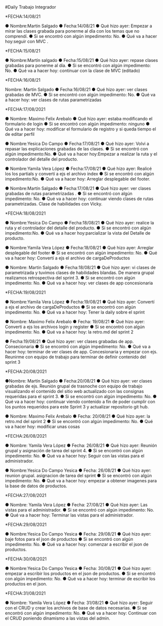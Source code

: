 #Daily Trabajo Integrador

*FECHA:14/08/21

● Nombre:Martin Salgado
● Fecha:14/08/21
● Qué hizo ayer: Empezar a mirar las clases grabada para ponerme al día con los temas que no comprendí.
● Si se encontró con algún impedimento: No.
● Qué va a hacer hoy:seguir con MVC .

*FECHA:15/08/21

● Nombre:Martín salgado
● Fecha:15/08/21
● Qué hizo ayer: repase clases grabadas para ponerme al día.
● Si se encontró con algún impedimento: No.
● Qué va a hacer hoy: continuar con la clase de MVC (editado) 

*FECHA:16/08/21

Nombre: Martín Salgado
● Fecha:16/08/21
● Qué hizo ayer: ver clases grabadas de MVC.
● Si se encontró con algún impedimento: No.
● Qué va a hacer hoy: ver clases de rutas parametrizadas


*FECHA:17/08/2021

● Nombre: Maximo Felix Arebalo
● Qué hizo ayer: estaba modificando el formulario de login
● Si se encontró con algún impedimento: ninguno
● Qué va a hacer hoy: modificar el formulario de registro y si queda tiempo el de editar perfil

● Nombre:Yesica Do Campo
● Fecha:17/08/21
● Qué hizo ayer: Volvi a repasar las explicaciones grabadas de las clases.
● Si se encontró con algún impedimento:No.
● Qué va a hacer hoy:Empezar a realizar la ruta y el controlador del detalle del producto.

● Nombre:Yamila Vera López
● Fecha:17/08/21
● Qué hizo ayer: Realicé los los partials y convertí a ejs el archivo index
● Si se encontró con algún impedimento:No.
● Qué va a hacer hoy: Arreglar desplegable del footer.

● Nombre:Martín Salgado
● Fecha:17/08/21
● Qué hizo ayer: ver clases grabadas de rutas parametrizadas .
● Si se encontró con algún impedimento: No.
● Qué va a hacer hoy: continuar viendo clases de rutas parametrizadas.
Clase de habilidades con Vicky.

*FECHA:18/08/2021

● Nombre:Yesica Do Campo
● Fecha:18/08/21
● Qué hizo ayer: realice la ruta y el controlador del detalle del producto.
● Si se encontró con algún impedimento:No.
● Qué va a hacer hoy:parcializar la vista del Detalle de producto.

● Nombre:Yamila Vera López
● Fecha:18/08/21
● Qué hizo ayer: Arreglar desplegable del footer
● Si se encontró con algún impedimento: No.
● Qué va a hacer hoy: Convertí a ejs el archivo de cargaDeProductos

● Nombre: Martín Salgado
● Fecha:18/08/21
● Qué hizo ayer: vi clases de parametrizada y tuvimos clases de habilidades blandas.
De manera grupal realizamos retrospectiva del sprint 3.
● Si se encontró con algún impedimento: No.
● Qué va a hacer hoy: ver clases de app concesionaria

*FECHA:19/08/2021

● Nombre:Yamila Vera López
● Fecha:19/08/21
● Qué hizo ayer:  Convertí a ejs el archivo de cargaDeProductos
● Si se encontró con algún impedimento: No.
● Qué va a hacer hoy: Tener la daily sobre el sprint

● Nombre: Maximo Felix Arebalo
● Fecha: 19/08/21
● Qué hizo ayer: Converti a ejs los archivos login y register
● Si se encontró con algún impedimento: No.
● Qué va a hacer hoy: la retro.md del sprint 2

● Fecha:19/08/21
● Qué hizo ayer: ver clases grabadas de app. Consecionaria
● Si se encontró con algún impedimento: No.
● Qué va a hacer hoy: terminar de ver clases de app. Concesionaria y empezar con ejs.
Reunirme con equipo de trabajo para terminar de definir contenido del sprint 3


*FECHA:20/08/2021

●Nombre: Martín Salgado
● Fecha:20/08/21
● Qué hizo ayer: ver clases grabadas de ejs.
Reunión grupal de trasnoche con equipo de trabajo visualizando el contenido del sitio web actualizado con las consignas requeridas para el sprint 3.
● Si se encontró con algún impedimento: No.
● Qué va a hacer hoy: continuar viendo contenido a fin de poder cumplir con los puntos requeridos para este Sprint 3 y actualizar repositorio git hub.

● Nombre: Maximo Felix Arebalo
● Fecha: 20/08/21
● Qué hizo ayer: la retro.md del sprint 2
● Si se encontró con algún impedimento: No.
● Qué va a hacer hoy: modificar unas cosas

*FECHA:26/08/2021

● Nombre: Yamila Vera López
● Fecha: 26/08/21
● Qué hizo ayer: Reunión grupal y asignación de tarea del sprint 4.
● Si se encontró con algún impedimento: No.
● Qué va a hacer hoy: Seguir con las vistas para el administrador.

● Nombre:Yesica Do Campo Yesica
● Fecha: 26/08/21
● Qué hizo ayer: reunion grupal. asignacion de tarea del sprint
● Si se encontró con algún impedimento: No.
● Qué va a hacer hoy: empezar a obtener imagenes para la base de datos de productos.

*FECHA:27/08/2021

● Nombre: Yamila Vera López
● Fecha: 27/08/21
● Qué hizo ayer:  Las vistas para el administrador.
● Si se encontró con algún impedimento: No.
● Qué va a hacer hoy: Terminar las vistas para el administrador.

*FECHA:29/08/2021

● Nombre:Yesica Do Campo Yesica
● Fecha: 29/08/21
● Qué hizo ayer: baje fotos para el json de productos
● Si se encontró con algún impedimento: No.
● Qué va a hacer hoy: comenzar a escribir el json de productos.

*FECHA:30/08/2021

● Nombre:Yesica Do Campo Yesica
● Fecha: 30/08/21
● Qué hizo ayer: empezar a escribir los productos en el json de productos.
● Si se encontró con algún impedimento: No.
● Qué va a hacer hoy: terminar de escribir los productos en el json.



*FECHA:31/08/2021

● Nombre: Yamila Vera López
● Fecha: 31/08/21
● Qué hizo ayer:  Seguir con el CRUD y crear los archivos de base de datos necesarias.
● Si se encontró con algún impedimento: No.
● Qué va a hacer hoy: Continuar con el CRUD poniendo dinamismo a las vistas del admin. 







